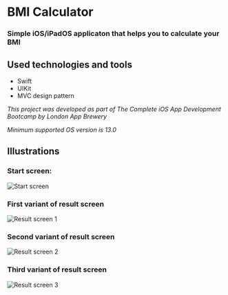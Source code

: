 #  BMI Calculator

### Simple iOS/iPadOS applicaton that helps you to calculate your BMI

## Used technologies and tools

- Swift
- UIKit
- MVC design pattern

*This project was developed as part of The Complete iOS App Development Bootcamp by London App Brewery*

*Minimum supported OS version is 13.0*

## Illustrations

### Start screen:

![Start screen](Documentation/1.png)

### First variant of result screen

![Result screen 1](Documentation/2.png)

### Second variant of result screen

![Result screen 2](Documentation/3.png)

### Third variant of result screen

![Result screen 3](Documentation/4.png)
